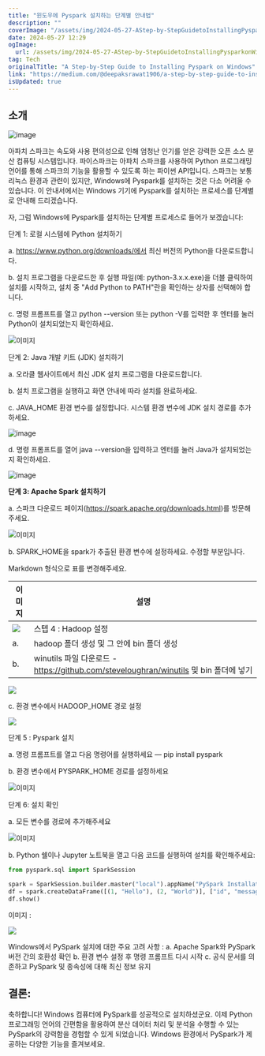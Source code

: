 ```yaml
---
title: "윈도우에 Pyspark 설치하는 단계별 안내법"
description: ""
coverImage: "/assets/img/2024-05-27-AStep-by-StepGuidetoInstallingPysparkonWindows_0.png"
date: 2024-05-27 12:29
ogImage: 
  url: /assets/img/2024-05-27-AStep-by-StepGuidetoInstallingPysparkonWindows_0.png
tag: Tech
originalTitle: "A Step-by-Step Guide to Installing Pyspark on Windows"
link: "https://medium.com/@deepaksrawat1906/a-step-by-step-guide-to-installing-pyspark-on-windows-3589f0139a30"
isUpdated: true
---
```






## 소개

![image](/assets/img/2024-05-27-AStep-by-StepGuidetoInstallingPysparkonWindows_0.png)

아파치 스파크는 속도와 사용 편의성으로 인해 엄청난 인기를 얻은 강력한 오픈 소스 분산 컴퓨팅 시스템입니다. 파이스파크는 아파치 스파크를 사용하여 Python 프로그래밍 언어를 통해 스파크의 기능을 활용할 수 있도록 하는 파이썬 API입니다. 스파크는 보통 리눅스 환경과 관련이 있지만, Windows에 Pyspark를 설치하는 것은 다소 어려울 수 있습니다. 이 안내서에서는 Windows 기기에 Pyspark를 설치하는 프로세스를 단계별로 안내해 드리겠습니다.

자, 그럼 Windows에 Pyspark를 설치하는 단계별 프로세스로 들어가 보겠습니다:

<div class="content-ad"></div>

단계 1: 로컬 시스템에 Python 설치하기

a. https://www.python.org/downloads/에서 최신 버전의 Python을 다운로드합니다.

b. 설치 프로그램을 다운로드한 후 실행 파일(예: python-3.x.x.exe)을 더블 클릭하여 설치를 시작하고, 설치 중 "Add Python to PATH"란을 확인하는 상자를 선택해야 합니다.

c. 명령 프롬프트를 열고 python --version 또는 python -V를 입력한 후 엔터를 눌러 Python이 설치되었는지 확인하세요.

<div class="content-ad"></div>

![이미지](/assets/img/2024-05-27-AStep-by-StepGuidetoInstallingPysparkonWindows_1.png)

단계 2: Java 개발 키트 (JDK) 설치하기

a. 오라클 웹사이트에서 최신 JDK 설치 프로그램을 다운로드합니다.

b. 설치 프로그램을 실행하고 화면 안내에 따라 설치를 완료하세요.

<div class="content-ad"></div>

c. JAVA_HOME 환경 변수를 설정합니다. 시스템 환경 변수에 JDK 설치 경로를 추가하세요.

![image](/assets/img/2024-05-27-AStep-by-StepGuidetoInstallingPysparkonWindows_2.png)

d. 명령 프롬프트를 열어 java --version을 입력하고 엔터를 눌러 Java가 설치되었는지 확인하세요.

![image](/assets/img/2024-05-27-AStep-by-StepGuidetoInstallingPysparkonWindows_3.png)

<div class="content-ad"></div>

**단계 3: Apache Spark 설치하기**

a. 스파크 다운로드 페이지(https://spark.apache.org/downloads.html)를 방문해주세요.

![이미지](/assets/img/2024-05-27-AStep-by-StepGuidetoInstallingPysparkonWindows_4.png)

b. SPARK_HOME을 spark가 추출된 환경 변수에 설정하세요. 수정할 부분입니다.

<div class="content-ad"></div>

Markdown 형식으로 표를 변경해주세요.

| 이미지 | 설명 |
| --- | --- |
| <img src="/assets/img/2024-05-27-AStep-by-StepGuidetoInstallingPysparkonWindows_5.png" /> | 스텝 4 : Hadoop 설정 |
| a. | hadoop 폴더 생성 및 그 안에 bin 폴더 생성 |
| b. | winutils 파일 다운로드 - https://github.com/steveloughran/winutils 및 bin 폴더에 넣기 |

<div class="content-ad"></div>

<img src="/assets/img/2024-05-27-AStep-by-StepGuidetoInstallingPysparkonWindows_6.png" />

c. 환경 변수에서 HADOOP_HOME 경로 설정

<img src="/assets/img/2024-05-27-AStep-by-StepGuidetoInstallingPysparkonWindows_7.png" />

단계 5 : Pyspark 설치

<div class="content-ad"></div>

a. 명령 프롬프트를 열고 다음 명령어를 실행하세요 — pip install pyspark

b. 환경 변수에서 PYSPARK_HOME 경로를 설정하세요

![이미지](/assets/img/2024-05-27-AStep-by-StepGuidetoInstallingPysparkonWindows_8.png)

단계 6: 설치 확인

<div class="content-ad"></div>

a. 모든 변수를 경로에 추가해주세요

![이미지](/assets/img/2024-05-27-AStep-by-StepGuidetoInstallingPysparkonWindows_9.png)

b. Python 쉘이나 Jupyter 노트북을 열고 다음 코드를 실행하여 설치를 확인해주세요:

```python
from pyspark.sql import SparkSession

spark = SparkSession.builder.master("local").appName("PySpark Installation Test").getOrCreate()
df = spark.createDataFrame([(1, "Hello"), (2, "World")], ["id", "message"])
df.show()
```

<div class="content-ad"></div>

이미지 :

<img src="/assets/img/2024-05-27-AStep-by-StepGuidetoInstallingPysparkonWindows_10.png" />

Windows에서 PySpark 설치에 대한 주요 고려 사항 :
a. Apache Spark와 PySpark 버전 간의 호환성 확인
b. 환경 변수 설정 후 명령 프롬프트 다시 시작
c. 공식 문서를 의존하고 PySpark 및 종속성에 대해 최신 정보 유지

## 결론:

<div class="content-ad"></div>

축하합니다! Windows 컴퓨터에 PySpark를 성공적으로 설치하셨군요. 이제 Python 프로그래밍 언어의 간편함을 활용하여 분산 데이터 처리 및 분석을 수행할 수 있는 PySpark의 강력함을 경험할 수 있게 되었습니다. Windows 환경에서 PySpark가 제공하는 다양한 기능을 즐겨보세요.